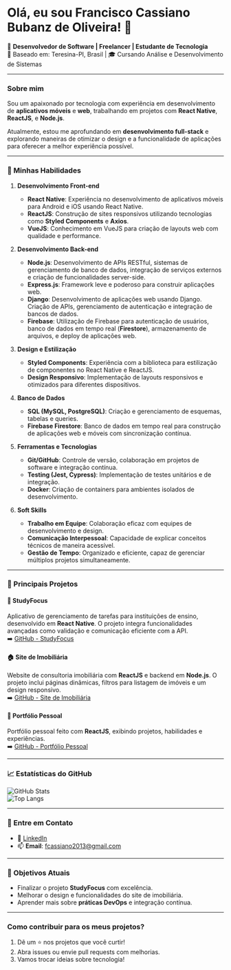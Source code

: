 # **Olá, eu sou Francisco Cassiano Bubanz de Oliveira! 👋**

🌟 **Desenvolvedor de Software | Freelancer | Estudante de Tecnologia**  
📍 Baseado em: Teresina-PI, Brasil | 🎓 Cursando Análise e Desenvolvimento de Sistemas

---

### **Sobre mim**  
Sou um apaixonado por tecnologia com experiência em desenvolvimento de **aplicativos móveis** e **web**, trabalhando em projetos com **React Native**, **ReactJS**, e **Node.js**.

Atualmente, estou me aprofundando em **desenvolvimento full-stack** e explorando maneiras de otimizar o design e a funcionalidade de aplicações para oferecer a melhor experiência possível.

---

### **🚀 Minhas Habilidades**

1. **Desenvolvimento Front-end**  
   - **React Native**: Experiência no desenvolvimento de aplicativos móveis para Android e iOS usando React Native.
   - **ReactJS**: Construção de sites responsivos utilizando tecnologias como **Styled Components** e **Axios**.
   - **VueJS**: Conhecimento em VueJS para criação de layouts web com qualidade e performance.

2. **Desenvolvimento Back-end**
   - **Node.js**: Desenvolvimento de APIs RESTful, sistemas de gerenciamento de banco de dados, integração de serviços externos e criação de funcionalidades server-side.
   - **Express.js**: Framework leve e poderoso para construir aplicações web.
   - **Django**: Desenvolvimento de aplicações web usando Django. Criação de APIs, gerenciamento de autenticação e integração de bancos de dados.
   - **Firebase**: Utilização de Firebase para autenticação de usuários, banco de dados em tempo real (**Firestore**), armazenamento de arquivos, e deploy de aplicações web.

4. **Design e Estilização**  
   - **Styled Components**: Experiência com a biblioteca para estilização de componentes no React Native e ReactJS.
   - **Design Responsivo**: Implementação de layouts responsivos e otimizados para diferentes dispositivos.

5. **Banco de Dados**  
   - **SQL (MySQL, PostgreSQL)**: Criação e gerenciamento de esquemas, tabelas e queries.
   - **Firebase Firestore**: Banco de dados em tempo real para construção de aplicações web e móveis com sincronização contínua.

6. **Ferramentas e Tecnologias**  
   - **Git/GitHub**: Controle de versão, colaboração em projetos de software e integração contínua.
   - **Testing (Jest, Cypress)**: Implementação de testes unitários e de integração.
   - **Docker**: Criação de containers para ambientes isolados de desenvolvimento.

7. **Soft Skills**  
   - **Trabalho em Equipe**: Colaboração eficaz com equipes de desenvolvimento e design.
   - **Comunicação Interpessoal**: Capacidade de explicar conceitos técnicos de maneira acessível.
   - **Gestão de Tempo**: Organizado e eficiente, capaz de gerenciar múltiplos projetos simultaneamente.

---

### **📂 Principais Projetos**

#### **🌟 StudyFocus**  
Aplicativo de gerenciamento de tarefas para instituições de ensino, desenvolvido em **React Native**. O projeto integra funcionalidades avançadas como validação e comunicação eficiente com a API.  
➡️ [GitHub - StudyFocus](https://github.com/CassioBubanz/StudyFocus.git)

#### **🏠 Site de Imobiliária**  
Website de consultoria imobiliária com **ReactJS** e backend em **Node.js**. O projeto inclui páginas dinâmicas, filtros para listagem de imóveis e um design responsivo.  
➡️ [GitHub - Site de Imobiliária](https://github.com/CassioBubanz/mw_consultoria.git)

#### **📄 Portfólio Pessoal**  
Portfólio pessoal feito com **ReactJS**, exibindo projetos, habilidades e experiências.  
➡️ [GitHub - Portfólio Pessoal](https://github.com/CassioBubanz/portfolio.git)

---

### **📈 Estatísticas do GitHub**  
![GitHub Stats](https://github-readme-stats.vercel.app/api?username=CassioBubanz&show_icons=true&theme=radical)  
![Top Langs](https://github-readme-stats.vercel.app/api/top-langs/?username=CassioBubanz&layout=compact&theme=radical)

---

### **💬 Entre em Contato**  
- 💼 [LinkedIn](https://www.linkedin.com/in/francisco-cassiano)  
- 📫 **Email**: fcassiano2013@gmail.com  

---

### **🎯 Objetivos Atuais**  
- Finalizar o projeto **StudyFocus** com excelência.  
- Melhorar o design e funcionalidades do site de imobiliária.  
- Aprender mais sobre **práticas DevOps** e integração contínua.

---

### **Como contribuir para os meus projetos?**  
1. Dê um ⭐ nos projetos que você curtir!  
2. Abra issues ou envie pull requests com melhorias.  
3. Vamos trocar ideias sobre tecnologia!

